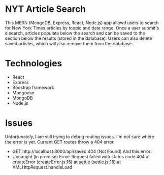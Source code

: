 # NYT Article Search

This MERN (MongoDB, Express, React, Node.js) app allowd users to search for New York Times articles by toopic and date range. Once a user submit's a search, articles populate below the search and can be saved to the section below the results (stored in the database). Users can also delete saved articles, which will also remove them from the database.

# Technologies
- React
- Express
- Boostrap framework
- Mongoose
- MongoDB
- Node.js

# Issues
Unfortunately, I am still trying to debug routing issues. I'm not sure where the error is yet. Current GET routes throw a 404 error.
- GET http://localhost:3000/api/saved 404 (Not Found)
And this error:
- Uncaught (in promise) Error: Request failed with status code 404
    at createError (createError.js:16)
    at settle (settle.js:18)
    at XMLHttpRequest.handleLoad


